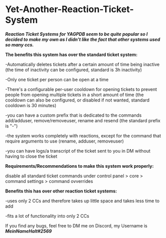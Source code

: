 # Yet-Another-Reaction-Ticket-System
***Reaction Ticket Systems for YAGPDB seem to be quite popular so I decided to make my own as I didn't like the fact that other systems used so many ccs.***

**The benefits this system has over the standard ticket system:**

-Automatically deletes tickets after a certain amount of time being inactive (the time of inactivity can be configured, standard is 3h inactivity)

-Only one ticket per person can be open at a time

-There's a configurable per-user cooldown for opening tickets to prevent people from opening multiple tickets in a short amount of time (the cooldown can also be configured, or disabled if not wanted, standard cooldown is 30 minutes)

-you can have a custom prefix that is dedicated to the commands add/adduser, remove/removeuser, rename and resend (the standard prefix is "-")

-the system works completely with reactions, except for the command that require arguments to use (rename, adduser, removeuser)

-you can have logs/a transcript of the ticket sent to you in DM without having to close the ticket

**Requirements/Recommendations to make this system work properly:**

disable all standard ticket commands under control panel > core > command settings > command ovverrides

**Benefits this has over other reaction ticket systems:**

-uses only 2 CCs and therefore takes up little space and takes less time to add

-fits a lot of functionality into only 2 CCs

If you find any bugs, feel free to DM me on Discord, my Username is ***MeinNameHalt#2569***
